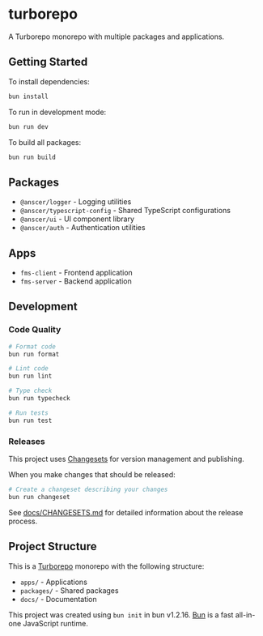 # turborepo

A Turborepo monorepo with multiple packages and applications.

## Getting Started

To install dependencies:

```bash
bun install
```

To run in development mode:

```bash
bun run dev
```

To build all packages:

```bash
bun run build
```

## Packages

- `@anscer/logger` - Logging utilities
- `@anscer/typescript-config` - Shared TypeScript configurations  
- `@anscer/ui` - UI component library
- `@anscer/auth` - Authentication utilities

## Apps

- `fms-client` - Frontend application
- `fms-server` - Backend application

## Development

### Code Quality

```bash
# Format code
bun run format

# Lint code
bun run lint

# Type check
bun run typecheck

# Run tests
bun run test
```

### Releases

This project uses [Changesets](https://github.com/changesets/changesets) for version management and publishing.

When you make changes that should be released:

```bash
# Create a changeset describing your changes
bun run changeset
```

See [docs/CHANGESETS.md](./docs/CHANGESETS.md) for detailed information about the release process.

## Project Structure

This is a [Turborepo](https://turbo.build/repo) monorepo with the following structure:

- `apps/` - Applications
- `packages/` - Shared packages
- `docs/` - Documentation

This project was created using `bun init` in bun v1.2.16. [Bun](https://bun.sh) is a fast all-in-one JavaScript runtime.
